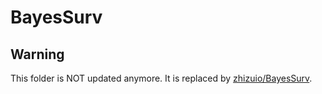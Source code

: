 

# BayesSurv


## Warning

This folder is NOT updated anymore. It is replaced by [zhizuio/BayesSurv](https://github.com/zhizuio/BayesSurv.git).
